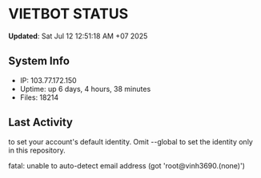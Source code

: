 # VIETBOT STATUS
**Updated**: Sat Jul 12 12:51:18 AM +07 2025

## System Info
- IP: 103.77.172.150
- Uptime: up 6 days, 4 hours, 38 minutes
- Files: 18214

## Last Activity

to set your account's default identity.
Omit --global to set the identity only in this repository.

fatal: unable to auto-detect email address (got 'root@vinh3690.(none)')
